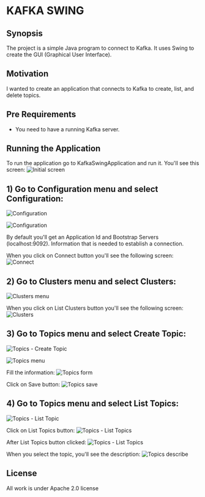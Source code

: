 # KAFKA SWING

## Synopsis

The project is a simple Java program to connect to Kafka. It uses Swing to create the GUI (Graphical User Interface).

## Motivation

I wanted to create an application that connects to Kafka to create, list, and delete topics.

## Pre Requirements

- You need to have a running Kafka server.

## Running the Application

To run the application go to KafkaSwingApplication and run it.
You'll see this screen:
![Initial screen](images/01.png)

## 1) Go to Configuration menu and select Configuration:
![Configuration](images/02.png)

![Configuration](images/03.png)

By default you'll get an Application Id and Bootstrap Servers (localhost:9092).
Information that is needed to establish a connection.

When you click on Connect button you'll see the following screen:
![Connect](images/04.png)

## 2) Go to Clusters menu and select Clusters:
![Clusters menu](images/05.png)

When you click on List Clusters button you'll see the following screen:
![Clusters](images/06.png)

## 3) Go to Topics menu and select Create Topic:
![Topics - Create Topic](images/07.png)

![Topics menu](images/08.png)

Fill the information:
![Topics form](images/09.png)

Click on Save button:
![Topics save](images/10.png)

## 4) Go to Topics menu and select List Topics:
![Topics - List Topic](images/11.png)

Click on List Topics button:
![Topics - List Topics](images/12.png)

After List Topics button clicked:
![Topics - List Topics](images/13.png)

When you select the topic, you'll see the description:
![Topics describe](images/14.png)

## License

All work is under Apache 2.0 license